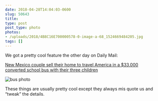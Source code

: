 ```yaml
---
date: 2018-04-28T14:04:03-0600
slug: 50643
title: 
type: post
post_type: photo
photos:
- /uploads/2018/4B8C16E700000578-0-image-a-68_1524669484205.jpg
tags: []
---
```

We got a pretty cool feature the other day on Daily Mail:


[New Mexico couple sell their home to travel America in a $33,000 converted school bus with their three children](http://www.dailymail.co.uk/news/article-5656325/New-Mexico-couple-travel-America-33-000-converted-school-bus-children.html)


![bus photo](/uploads/2018/4B8C16E700000578-0-image-a-68_1524669484205.jpg)


These things are usually pretty cool except they always mis quote us and “tweak” the details.



